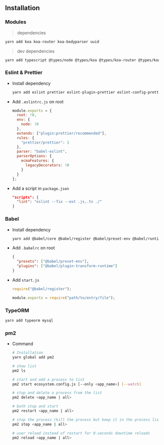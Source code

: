 ## Installation

### Modules

> dependencies

```sh
yarn add koa koa-router koa-bodyparser uuid
```

> dev dependencies

```sh
yarn add typescript @types/node @types/koa @types/koa-router @types/koa-bodyparser @types/uuid rimraf nodemon ts-node cross-env -D
```

### Eslint & Prettier

- Install dependency

  ```sh
  yarn add eslint prettier eslint-plugin-prettier eslint-config-prettier babel-eslint -D
  ```

- Add `.eslintrc.js` on root

  ```js
  module.exports = {
    root: !0,
    env: {
      node: !0
    },
    extends: ["plugin:prettier/recommended"],
    rules: {
      "prettier/prettier": 1
    },
    parser: "babel-eslint",
    parserOptions: {
      ecmaFeatures: {
        legacyDecorators: !0
      }
    }
  };
  ```

- Add a script in `package.json`

  ```json
  "scripts": {
    "lint": "eslint --fix --ext .js,.ts ./"
  }
  ```

### Babel

- Install dependency

  ```sh
  yarn add @babel/core @babel/register @babel/preset-env @babel/runtime @babel/plugin-transform-runtime -D
  ```

- Add `.babelrc` on root

  ```json
  {
    "presets": ["@babel/preset-env"],
    "plugins": ["@babel/plugin-transform-runtime"]
  }
  ```

- Add `start.js`

  ```js
  require("@babel/register");

  module.exports = require("path/to/entry/file");
  ```

### TypeORM

```sh
yarn add typeorm mysql
```

### pm2

- Command

  ```sh
  # Installation
  yarn global add pm2

  # show list
  pm2 ls

  # start and add a process to list
  pm2 start ecosystem.config.js [--only <app_name>] [--watch]

  # stop and delete a process from the list
  pm2 delete <app_name | all>

  # both stop and start
  pm2 restart <app_name | all>

  # stop the process (kill the process but keep it in the process list)
  pm2 stop <app_name | all>

  # user reload instead of restart for 0-seconds downtime reloads
  pm2 reload <app_name | all>
  ```
